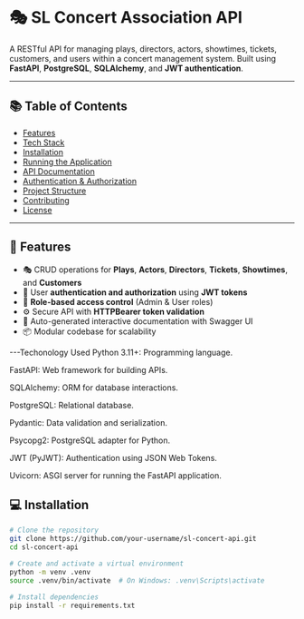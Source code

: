 # 🎭 SL Concert Association API

A RESTful API for managing plays, directors, actors, showtimes, tickets, customers, and users within a concert management system. Built using **FastAPI**, **PostgreSQL**, **SQLAlchemy**, and **JWT authentication**.

---

## 📚 Table of Contents

- [Features](#features)
- [Tech Stack](#tech-stack)
- [Installation](#installation)
- [Running the Application](#running-the-application)
- [API Documentation](#api-documentation)
- [Authentication & Authorization](#authentication--authorization)
- [Project Structure](#project-structure)
- [Contributing](#contributing)
- [License](#license)

---

## 🚀 Features

- 🎭 CRUD operations for **Plays**, **Actors**, **Directors**, **Tickets**, **Showtimes**, and **Customers**
- 🔐 User **authentication and authorization** using **JWT tokens**
- 👥 **Role-based access control** (Admin & User roles)
- ⚙️ Secure API with **HTTPBearer token validation**
- 📃 Auto-generated interactive documentation with Swagger UI
- 📦 Modular codebase for scalability

---Techonology Used
Python 3.11+: Programming language.



FastAPI: Web framework for building APIs.



SQLAlchemy: ORM for database interactions.



PostgreSQL: Relational database.



Pydantic: Data validation and serialization.



Psycopg2: PostgreSQL adapter for Python.



JWT (PyJWT): Authentication using JSON Web Tokens.



Uvicorn: ASGI server for running the FastAPI application.



## 💻 Installation

```bash
# Clone the repository
git clone https://github.com/your-username/sl-concert-api.git
cd sl-concert-api

# Create and activate a virtual environment
python -m venv .venv
source .venv/bin/activate  # On Windows: .venv\Scripts\activate

# Install dependencies
pip install -r requirements.txt
